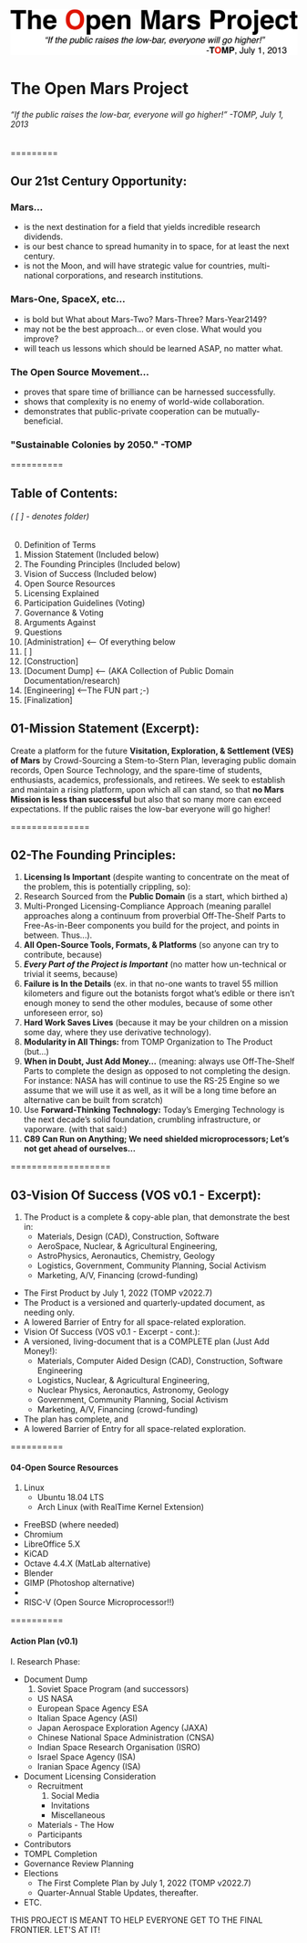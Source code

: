 ![](/images/TOMPlogo.png)

# The Open Mars Project
###### “If the public raises the low-bar, everyone will go higher!” -TOMP, July 1, 2013

=========

## Our 21st Century Opportunity:

### Mars…
*	is the next destination for a field that yields incredible research dividends.
*	is our best chance to spread humanity in to space, for at least the next century.
*	is not the Moon, and will have strategic value for countries, multi-national corporations, and research institutions.

### Mars-One, SpaceX, etc…
*	is bold but What about Mars-Two? Mars-Three? Mars-Year2149?
*	may not be the best approach… or even close. What would you improve?
*	will teach us lessons which should be learned ASAP, no matter what.

### The Open Source Movement…
*	proves that spare time of brilliance can be harnessed successfully.
*	shows that complexity is no enemy of world-wide collaboration.
*	demonstrates that public-private cooperation can be mutually-beneficial.

### "Sustainable Colonies by 2050." -TOMP

==========

## Table of Contents:
###### ( [ ] - denotes folder)
00. Definition of Terms
01. Mission Statement (Included below)
02. The Founding Principles (Included below)
03. Vision of Success (Included below)
04. Open Source Resources
05. Licensing Explained
06. Participation Guidelines (Voting)
07. Governance & Voting
08. Arguments Against
09. Questions
10. [Administration] <-- Of everything below
11. [ ]
12. [Construction]
13. [Document Dump] <-- (AKA Collection of Public Domain Documentation/research)
14. [Engineering] <--The FUN part ;-)
15. [Finalization]


## 01-Mission Statement (Excerpt):

Create a platform for the future **Visitation, Exploration, & Settlement (VES) of Mars** by Crowd-Sourcing a Stem-to-Stern Plan, leveraging public domain records, Open Source Technology, and the spare-time of students, enthusiasts, academics, professionals, and retirees. We seek to establish and maintain a rising platform, upon which all can stand, so that **no Mars Mission is less than successful** but also that so many more can exceed expectations. If the public raises the low-bar everyone will go higher!

===============

## 02-The Founding Principles:

1.	**Licensing Is Important** (despite wanting to concentrate on the meat of the problem, this is potentially crippling, so):
2.	Research Sourced from the **Public Domain** (is a start, which birthed a)
3.	Multi-Pronged Licensing-Compliance Approach (meaning parallel approaches along a continuum from proverbial Off-The-Shelf Parts to Free-As-in-Beer components you build for the project, and points in between. Thus...).
4.	**All Open-Source Tools, Formats, & Platforms** (so anyone can try to contribute, because)
5.	***Every Part of the Project is Important*** (no matter how un-technical or trivial it seems, because)
6.	**Failure is In the Details** (ex. in that no-one wants to travel 55 million kilometers and figure out the botanists forgot what’s edible or there isn’t enough money to send the other modules, because of some other unforeseen error, so)
7.	**Hard Work Saves Lives** (because it may be your children on a mission some day, where they use derivative technology).
8.	**Modularity in All Things:** from TOMP Organization to The Product (but…)
9.	**When in Doubt, Just Add Money…** (meaning: always use Off-The-Shelf Parts to complete the design as opposed to not completing the design. For instance: NASA has will continue to use the RS-25 Engine so we assume that we will use it as well, as it will be a long time before an alternative can be built from scratch)
10.	Use **Forward-Thinking Technology:** Today’s Emerging Technology is the next decade’s solid foundation, crumbling infrastructure, or vaporware. (with that said:)
11.	**C89 Can Run on Anything; We need shielded microprocessors; Let’s not get ahead of ourselves...**

===================


## 03-Vision Of Success (VOS v0.1 - Excerpt):

1.	The Product is a complete & copy-able plan, that demonstrate the best in:
	*	Materials, Design (CAD), Construction, Software
	*	AeroSpace, Nuclear, & Agricultural Engineering,
	*	AstroPhysics, Aeronautics, Chemistry, Geology
	*	Logistics, Government, Community Planning, Social Activism
	*	Marketing, A/V, Financing (crowd-funding)
*	The First Product by July 1, 2022 (TOMP v2022.7)
*	The Product is a versioned and quarterly-updated document, as needing only.
*	A lowered Barrier of Entry for all space-related exploration.
*	Vision Of Success (VOS v0.1 - Excerpt - cont.):
*	A versioned, living-document that is a COMPLETE plan (Just Add Money!):
	*	Materials, Computer Aided Design (CAD), Construction, Software Engineering
	*	Logistics, Nuclear, & Agricultural Engineering,
	*	Nuclear Physics, Aeronautics, Astronomy, Geology
	*	Government, Community Planning, Social Activism
	*	Marketing, A/V, Financing (crowd-funding)
*	The plan has complete, and
*	A lowered Barrier of Entry for all space-related exploration.


==========

#### 04-Open Source Resources
1. Linux
	* Ubuntu 18.04 LTS
	* Arch Linux (with RealTime Kernel Extension)
* FreeBSD (where needed)
* Chromium
* LibreOffice 5.X
* KiCAD
* Octave 4.4.X (MatLab alternative)
* Blender
* GIMP (Photoshop alternative)
*
* RISC-V (Open Source Microprocessor!!)


==========

#### Action Plan (v0.1)

I.	Research Phase:
* Document Dump
	 1.	Soviet Space Program (and successors)
	 *	US NASA
	 * European Space Agency ESA
	 * Italian Space Agency (ASI)
	 *	Japan Aerospace Exploration Agency (JAXA)
	 *	Chinese National Space Administration (CNSA)
	 *	Indian Space Research Organisation (ISRO)
	 *	Israel Space Agency (ISA)
	 *	Iranian Space Agency (ISA)
* Document Licensing Consideration
	* Recruitment
		1. Social Media
		* Invitations
		* Miscellaneous
	* Materials - The How
	* Participants
* Contributors
* TOMPL Completion
* Governance Review Planning
* Elections
	* The First Complete Plan by July 1, 2022 (TOMP v2022.7)
	* Quarter-Annual Stable Updates, thereafter.
* ETC.



THIS PROJECT IS MEANT TO HELP EVERYONE GET TO THE FINAL FRONTIER. LET'S AT IT!

